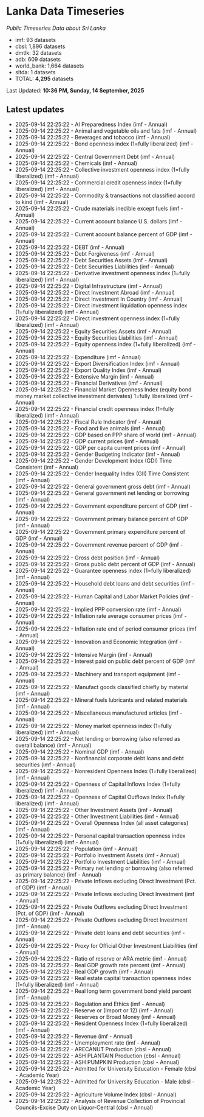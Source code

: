 # Lanka Data Timeseries
*Public Timeseries Data about Sri Lanka*

* imf: 93 datasets
* cbsl: 1,896 datasets
* dmtlk: 32 datasets
* adb: 609 datasets
* world_bank: 1,664 datasets
* sltda: 1 datasets
* TOTAL: **4,295** datasets

Last Updated: **10:36 PM, Sunday, 14 September, 2025**

## Latest updates

* 2025-09-14 22:25:22 - AI Preparedness Index (imf - Annual)
* 2025-09-14 22:25:22 - Animal and vegetable oils and fats (imf - Annual)
* 2025-09-14 22:25:22 - Beverages and tobacco (imf - Annual)
* 2025-09-14 22:25:22 - Bond openness index (1=fully liberalized) (imf - Annual)
* 2025-09-14 22:25:22 - Central Government Debt (imf - Annual)
* 2025-09-14 22:25:22 - Chemicals (imf - Annual)
* 2025-09-14 22:25:22 - Collective investment openness index (1=fully liberalized) (imf - Annual)
* 2025-09-14 22:25:22 - Commercial credit openness index (1=fully liberalized) (imf - Annual)
* 2025-09-14 22:25:22 - Commodity & transactions not classified accord to kind (imf - Annual)
* 2025-09-14 22:25:22 - Crude materials inedible except fuels (imf - Annual)
* 2025-09-14 22:25:22 - Current account balance U.S. dollars (imf - Annual)
* 2025-09-14 22:25:22 - Current account balance percent of GDP (imf - Annual)
* 2025-09-14 22:25:22 - DEBT (imf - Annual)
* 2025-09-14 22:25:22 - Debt Forgiveness (imf - Annual)
* 2025-09-14 22:25:22 - Debt Securities Assets (imf - Annual)
* 2025-09-14 22:25:22 - Debt Securities Liabilities (imf - Annual)
* 2025-09-14 22:25:22 - Derivative investment openness index (1=fully liberalized) (imf - Annual)
* 2025-09-14 22:25:22 - Digital Infrastructure (imf - Annual)
* 2025-09-14 22:25:22 - Direct Investment Abroad (imf - Annual)
* 2025-09-14 22:25:22 - Direct Investment In Country (imf - Annual)
* 2025-09-14 22:25:22 - Direct investment liquidation openness index (1=fully liberalized) (imf - Annual)
* 2025-09-14 22:25:22 - Direct investment openness index (1=fully liberalized) (imf - Annual)
* 2025-09-14 22:25:22 - Equity Securities Assets (imf - Annual)
* 2025-09-14 22:25:22 - Equity Securities Liabilities (imf - Annual)
* 2025-09-14 22:25:22 - Equity openness index (1=fully liberalized) (imf - Annual)
* 2025-09-14 22:25:22 - Expenditure (imf - Annual)
* 2025-09-14 22:25:22 - Export Diversification Index (imf - Annual)
* 2025-09-14 22:25:22 - Export Quality Index (imf - Annual)
* 2025-09-14 22:25:22 - Extensive Margin (imf - Annual)
* 2025-09-14 22:25:22 - Financial Derivatives (imf - Annual)
* 2025-09-14 22:25:22 - Financial Market Openness Index (equity bond money market collective investment derivates) 1=fully liberalized (imf - Annual)
* 2025-09-14 22:25:22 - Financial credit openness index (1=fully liberalized) (imf - Annual)
* 2025-09-14 22:25:22 - Fiscal Rule Indicator (imf - Annual)
* 2025-09-14 22:25:22 - Food and live animals (imf - Annual)
* 2025-09-14 22:25:22 - GDP based on PPP share of world (imf - Annual)
* 2025-09-14 22:25:22 - GDP current prices (imf - Annual)
* 2025-09-14 22:25:22 - GDP per capita current prices (imf - Annual)
* 2025-09-14 22:25:22 - Gender Budgeting Indicator (imf - Annual)
* 2025-09-14 22:25:22 - Gender Development Index (GDI) Time Consistent (imf - Annual)
* 2025-09-14 22:25:22 - Gender Inequality Index (GII) Time Consistent (imf - Annual)
* 2025-09-14 22:25:22 - General government gross debt (imf - Annual)
* 2025-09-14 22:25:22 - General government net lending or borrowing (imf - Annual)
* 2025-09-14 22:25:22 - Government expenditure percent of GDP (imf - Annual)
* 2025-09-14 22:25:22 - Government primary balance percent of GDP (imf - Annual)
* 2025-09-14 22:25:22 - Government primary expenditure percent of GDP (imf - Annual)
* 2025-09-14 22:25:22 - Government revenue percent of GDP (imf - Annual)
* 2025-09-14 22:25:22 - Gross debt position (imf - Annual)
* 2025-09-14 22:25:22 - Gross public debt percent of GDP (imf - Annual)
* 2025-09-14 22:25:22 - Guarantee openness index (1=fully liberalized) (imf - Annual)
* 2025-09-14 22:25:22 - Household debt loans and debt securities (imf - Annual)
* 2025-09-14 22:25:22 - Human Capital and Labor Market Policies (imf - Annual)
* 2025-09-14 22:25:22 - Implied PPP conversion rate (imf - Annual)
* 2025-09-14 22:25:22 - Inflation rate average consumer prices (imf - Annual)
* 2025-09-14 22:25:22 - Inflation rate end of period consumer prices (imf - Annual)
* 2025-09-14 22:25:22 - Innovation and Economic Integration (imf - Annual)
* 2025-09-14 22:25:22 - Intensive Margin (imf - Annual)
* 2025-09-14 22:25:22 - Interest paid on public debt percent of GDP (imf - Annual)
* 2025-09-14 22:25:22 - Machinery and transport equipment (imf - Annual)
* 2025-09-14 22:25:22 - Manufact goods classified chiefly by material (imf - Annual)
* 2025-09-14 22:25:22 - Mineral fuels lubricants and related materials (imf - Annual)
* 2025-09-14 22:25:22 - Miscellaneous manufactured articles (imf - Annual)
* 2025-09-14 22:25:22 - Money market openness index (1=fully liberalized) (imf - Annual)
* 2025-09-14 22:25:22 - Net lending or borrowing (also referred as overall balance) (imf - Annual)
* 2025-09-14 22:25:22 - Nominal GDP (imf - Annual)
* 2025-09-14 22:25:22 - Nonfinancial corporate debt loans and debt securities (imf - Annual)
* 2025-09-14 22:25:22 - Nonresident Openness Index (1=fully liberalized) (imf - Annual)
* 2025-09-14 22:25:22 - Openness of Capital Inflows Index (1=fully liberalized) (imf - Annual)
* 2025-09-14 22:25:22 - Openness of Capital Outflows Index (1=fully liberalized) (imf - Annual)
* 2025-09-14 22:25:22 - Other Investment Assets (imf - Annual)
* 2025-09-14 22:25:22 - Other Investment Liabilities (imf - Annual)
* 2025-09-14 22:25:22 - Overall Openness Index (all asset categories) (imf - Annual)
* 2025-09-14 22:25:22 - Personal capital transaction openness index (1=fully liberalized) (imf - Annual)
* 2025-09-14 22:25:22 - Population (imf - Annual)
* 2025-09-14 22:25:22 - Portfolio Investment Assets (imf - Annual)
* 2025-09-14 22:25:22 - Portfolio Investment Liabilities (imf - Annual)
* 2025-09-14 22:25:22 - Primary net lending or borrowing (also referred as primary balance) (imf - Annual)
* 2025-09-14 22:25:22 - Private Inflows excluding Direct Investment (Pct. of GDP) (imf - Annual)
* 2025-09-14 22:25:22 - Private Inflows excluding Direct Investment (imf - Annual)
* 2025-09-14 22:25:22 - Private Outflows excluding Direct Investment (Pct. of GDP) (imf - Annual)
* 2025-09-14 22:25:22 - Private Outflows excluding Direct Investment (imf - Annual)
* 2025-09-14 22:25:22 - Private debt loans and debt securities (imf - Annual)
* 2025-09-14 22:25:22 - Proxy for Official Other Investment Liabilities (imf - Annual)
* 2025-09-14 22:25:22 - Ratio of reserve or ARA metric (imf - Annual)
* 2025-09-14 22:25:22 - Real GDP growth rate percent (imf - Annual)
* 2025-09-14 22:25:22 - Real GDP growth (imf - Annual)
* 2025-09-14 22:25:22 - Real estate capital transaction openness index (1=fully liberalized) (imf - Annual)
* 2025-09-14 22:25:22 - Real long term government bond yield percent (imf - Annual)
* 2025-09-14 22:25:22 - Regulation and Ethics (imf - Annual)
* 2025-09-14 22:25:22 - Reserve or (Import or 12) (imf - Annual)
* 2025-09-14 22:25:22 - Reserves or Broad Money (imf - Annual)
* 2025-09-14 22:25:22 - Resident Openness Index (1=fully liberalized) (imf - Annual)
* 2025-09-14 22:25:22 - Revenue (imf - Annual)
* 2025-09-14 22:25:22 - Unemployment rate (imf - Annual)
* 2025-09-14 22:25:22 - ARECANUT Production (cbsl - Annual)
* 2025-09-14 22:25:22 - ASH PLANTAIN Production (cbsl - Annual)
* 2025-09-14 22:25:22 - ASH PUMPKIN Production (cbsl - Annual)
* 2025-09-14 22:25:22 - Admitted for University Education - Female (cbsl - Academic Year)
* 2025-09-14 22:25:22 - Admitted for University Education - Male (cbsl - Academic Year)
* 2025-09-14 22:25:22 - Agriculture Volume Index (cbsl - Annual)
* 2025-09-14 22:25:22 - Analysis of Revenue Collection of Provincial Councils-Excise Duty on Liquor-Central (cbsl - Annual)